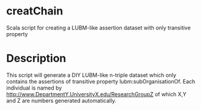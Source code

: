 # creatChain
Scala script for creating a LUBM-like assertion dataset with only transitive property

# Description
This script will generate a DIY LUBM-like n-triple dataset which only contains the assertions of transitive property lubm:subOrganisationOf. Each individual is named by http://www.DepartmentY.UniversityX.edu/ResearchGroupZ of which X,Y and Z are numbers generated automatically. 
